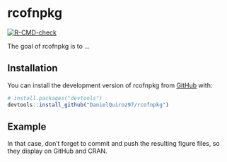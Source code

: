 
<!-- README.md is generated from README.Rmd. Please edit that file -->

# rcofnpkg

<!-- badges: start -->

[![R-CMD-check](https://github.com/DanielQuiroz97/rcofnpkg/workflows/R-CMD-check/badge.svg)](https://github.com/DanielQuiroz97/rcofnpkg/actions)
<!-- badges: end -->

The goal of rcofnpkg is to …

## Installation

You can install the development version of rcofnpkg from
[GitHub](https://github.com/) with:

``` r
# install.packages("devtools")
devtools::install_github("DanielQuiroz97/rcofnpkg")
```

## Example

In that case, don’t forget to commit and push the resulting figure
files, so they display on GitHub and CRAN.
